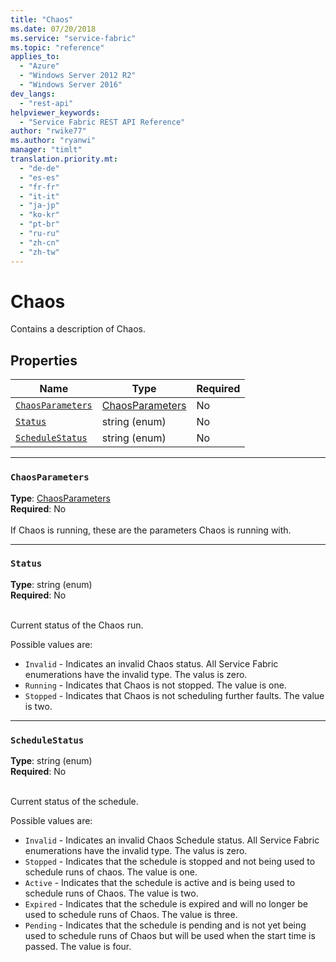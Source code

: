 ```yaml
---
title: "Chaos"
ms.date: 07/20/2018
ms.service: "service-fabric"
ms.topic: "reference"
applies_to: 
  - "Azure"
  - "Windows Server 2012 R2"
  - "Windows Server 2016"
dev_langs: 
  - "rest-api"
helpviewer_keywords: 
  - "Service Fabric REST API Reference"
author: "rwike77"
ms.author: "ryanwi"
manager: "timlt"
translation.priority.mt: 
  - "de-de"
  - "es-es"
  - "fr-fr"
  - "it-it"
  - "ja-jp"
  - "ko-kr"
  - "pt-br"
  - "ru-ru"
  - "zh-cn"
  - "zh-tw"
---
```

# Chaos

Contains a description of Chaos.


## Properties
| Name | Type | Required |
| --- | --- | --- |
| [`ChaosParameters`](#chaosparameters) | [ChaosParameters](sfclient-v63-model-chaosparameters.md) | No |
| [`Status`](#status) | string (enum) | No |
| [`ScheduleStatus`](#schedulestatus) | string (enum) | No |

____
### `ChaosParameters`
__Type__: [ChaosParameters](sfclient-v63-model-chaosparameters.md) <br/>
__Required__: No<br/>
<br/>
If Chaos is running, these are the parameters Chaos is running with.

____
### `Status`
__Type__: string (enum) <br/>
__Required__: No<br/>
<br/>


Current status of the Chaos run.


Possible values are: 

  - `Invalid` - Indicates an invalid Chaos status. All Service Fabric enumerations have the invalid type. The valus is zero.
  - `Running` - Indicates that Chaos is not stopped. The value is one.
  - `Stopped` - Indicates that Chaos is not scheduling further faults. The value is two.



____
### `ScheduleStatus`
__Type__: string (enum) <br/>
__Required__: No<br/>
<br/>


Current status of the schedule.


Possible values are: 

  - `Invalid` - Indicates an invalid Chaos Schedule status. All Service Fabric enumerations have the invalid type. The valus is zero.
  - `Stopped` - Indicates that the schedule is stopped and not being used to schedule runs of chaos. The value is one.
  - `Active` - Indicates that the schedule is active and is being used to schedule runs of Chaos. The value is two.
  - `Expired` - Indicates that the schedule is expired and will no longer be used to schedule runs of Chaos. The value is three.
  - `Pending` - Indicates that the schedule is pending and is not yet being used to schedule runs of Chaos but will be used when the start time is passed. The value is four.


